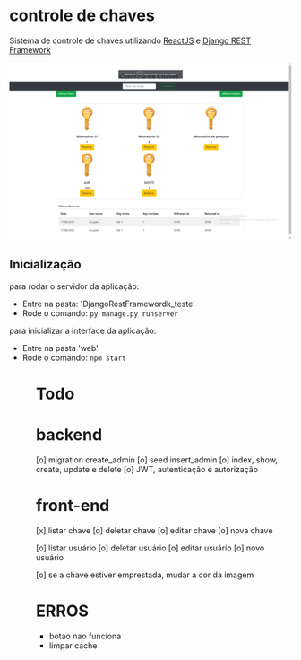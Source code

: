 # controle de chaves
Sistema de controle de chaves utilizando <a href='https://pt-br.reactjs.org/'>ReactJS</a> e <a href='https://www.django-rest-framework.org/'>Django REST Framework</a>

![Alt text](home.png?raw=true "Optional Title")

## Inicialização
para rodar o servidor da aplicação:
<ul>  
  <li>Entre na pasta: 'DjangoRestFramewordk_teste'</li>
<li>Rode o comando: <code>py manage.py runserver</code></li> 
  </ul>

para inicializar a interface da aplicação:
<ul>
  <li>Entre na pasta 'web'</li>
  <li>Rode o comando: <code>npm start</code></li>
  <ul>

# Todo
# backend     
  [o] migration create_admin
  [o] seed insert_admin
  [o] index, show, create, update e delete
  [o] JWT, autenticação e autorização
  
     
# front-end
  [x] listar chave
  [o] deletar chave
  [o] editar chave
  [o] nova chave

  [o] listar usuário
  [o] deletar usuário
  [o] editar usuário
  [o] novo usuário
  
  [o] se a chave estiver emprestada, mudar a cor da imagem

# ERROS
  - botao nao funciona
  - limpar cache



